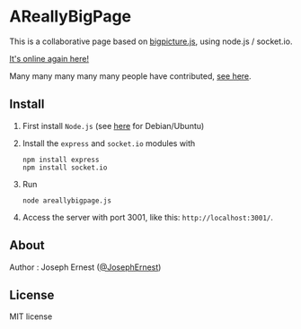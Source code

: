 AReallyBigPage
=============

This is a collaborative page based on [bigpicture.js](http://github.com/josephernest/bigpicture.js), using node.js / socket.io.

[It's online again here!](http://170.130.142.17:3001/)

Many many many many many people have contributed, [see here](https://www.youtube.com/watch?v=52ilOpxWYuc).


Install
----

1) First install `Node.js` (see [here](https://nodejs.org/en/download/package-manager/#debian-and-ubuntu-based-linux-distributions) for Debian/Ubuntu)

2) Install the `express` and `socket.io` modules with 

       npm install express
       npm install socket.io

3) Run 

       node areallybigpage.js

4) Access the server with port 3001, like this: `http://localhost:3001/`.


About
----

Author : Joseph Ernest ([@JosephErnest](http:/twitter.com/JosephErnest))

License
----
MIT license
